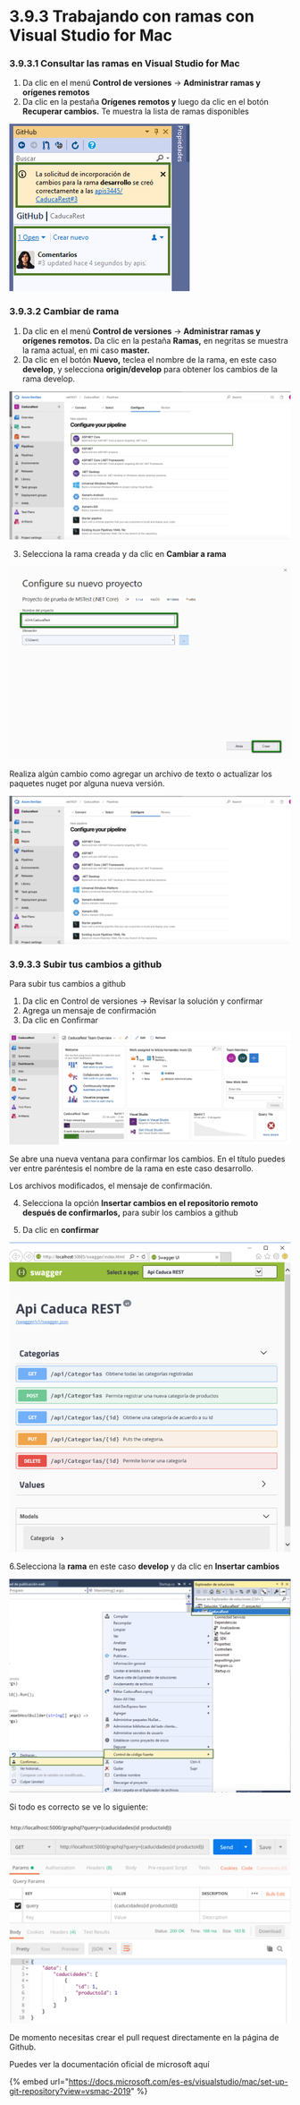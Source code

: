 # 3.9.3 Trabajando con ramas con Visual Studio for Mac

### 3.9.3.1 Consultar las ramas en Visual Studio for Mac

1. Da clic en el menú **Control de versiones** -&gt; **Administrar ramas y orígenes remotos**
2. Da clic en la pestaña **Orígenes remotos y** luego da clic en el botón **Recuperar cambios.** Te muestra la lista de ramas disponibles

![](../../.gitbook/assets/image%20%2868%29.png)

### 3.9.3.2 Cambiar de rama

1. Da clic en el menú **Control de versiones** -&gt; **Administrar ramas y orígenes remotos.** Da clic en la pestaña **Ramas,** en negritas se muestra la rama actual, en mi caso **master.**
2. Da clic en el botón **Nuevo,** teclea el nombre de la rama, en este caso **develop**, y selecciona **origin/develop** para obtener los cambios de la rama develop.

![](../../.gitbook/assets/image%20%28330%29.png)

3. Selecciona la rama creada y da clic en **Cambiar a rama**

![](../../.gitbook/assets/image%20%28323%29.png)

Realiza algún cambio como agregar un archivo de texto o actualizar los paquetes nuget por alguna nueva versión.

![](../../.gitbook/assets/image%20%2865%29.png)

### 3.9.3.3 Subir tus cambios a github

Para subir tus cambios a github

1. Da clic en Control de versiones -&gt; Revisar la solución y confirmar
2. Agrega un mensaje de confirmación
3. Da clic en Confirmar

![](../../.gitbook/assets/image%20%2826%29.png)

Se abre una nueva ventana para confirmar los cambios. En el título puedes ver entre paréntesis el nombre de la rama en este caso desarrollo.

Los archivos modificados, el mensaje de confirmación.

4. Selecciona la opción **Insertar cambios en el repositorio remoto después de confirmarlos,** para subir los cambios a github

5. Da clic en **confirmar**

![](../../.gitbook/assets/image%20%28315%29.png)

6.Selecciona la **rama** en este caso **develop** y da clic en **Insertar cambios**

![](../../.gitbook/assets/image%20%28318%29.png)

Si todo es correcto se ve lo siguiente:

![](../../.gitbook/assets/image%20%28338%29.png)

De momento necesitas crear el pull request directamente en la página de Github.

Puedes ver la documentación oficial de microsoft aquí

{% embed url="https://docs.microsoft.com/es-es/visualstudio/mac/set-up-git-repository?view=vsmac-2019" %}



